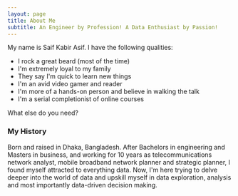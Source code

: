 ```yaml
---
layout: page
title: About Me
subtitle: An Engineer by Profession! A Data Enthusiast by Passion!
---
```


My name is Saif Kabir Asif. I have the following qualities:

- I rock a great beard (most of the time)
- I'm extremely loyal to my family
- They say I'm quick to learn new things
- I'm an avid video gamer  and reader
- I'm more of a hands-on person and believe in walking the talk
- I'm a serial completionist of online courses

What else do you need?

### My History

Born and raised in Dhaka, Bangladesh. After Bachelors in  engineering and Masters in business,  and working for 10 years as telecommunications network analyst, mobile broadband network planner and strategic planner, I found myself attracted to everything data. Now, I'm here trying to delve deeper into the world of data and upskill myself in data exploration, analysis and most importantly data-driven decision making.
